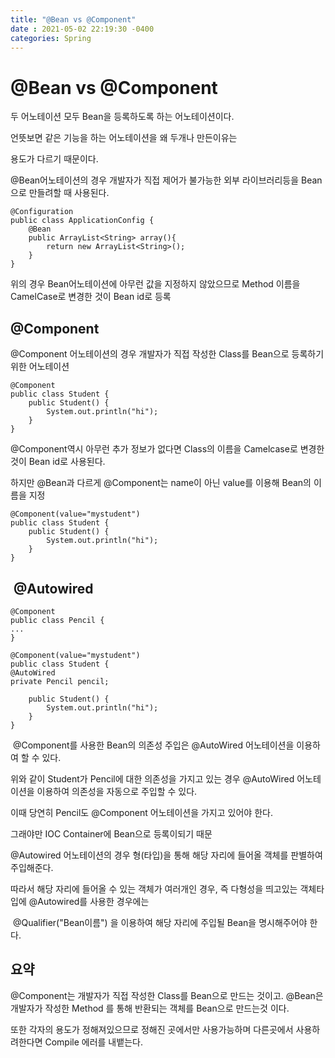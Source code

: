 ```yaml
---
title: "@Bean vs @Component"
date : 2021-05-02 22:19:30 -0400
categories: Spring
---
```




# @Bean vs @Component


두 어노테이션 모두 Bean을 등록하도록 하는 어노테이션이다.

언뜻보면 같은 기능을 하는 어노테이션을 왜 두개나 만든이유는 

용도가 다르기	때문이다.


@Bean어노테이션의 경우 개발자가 직접 제어가 불가능한 외부 라이브러리등을 Bean으로 만들려할 때 사용된다.

```
@Configuration
public class ApplicationConfig {    
    @Bean
    public ArrayList<String> array(){
        return new ArrayList<String>();
    }   
}

```

위의 경우 Bean어노테이션에 아무런 값을 지정하지 않았으므로 Method 이름을 CamelCase로 변경한 것이 Bean id로 등록


## @Component



@Component 어노테이션의 경우 개발자가 직접 작성한 Class를 Bean으로 등록하기 위한 어노테이션

```
@Component
public class Student {
    public Student() {
        System.out.println("hi");
    }
}

```

@Component역시 아무런 추가 정보가 없다면 Class의 이름을 Camelcase로 변경한 것이 Bean id로 사용된다. 

하지만 @Bean과 다르게 @Component는 name이 아닌 value를 이용해 Bean의 이름을 지정

```
@Component(value="mystudent")
public class Student {
    public Student() {
        System.out.println("hi");
    }
}

```


##  @Autowired



```
@Component
public class Pencil {
...
}

@Component(value="mystudent")
public class Student {
@AutoWired
private Pencil pencil;

    public Student() {
        System.out.println("hi");
    }
}

```


 @Component를 사용한 Bean의 의존성 주입은 @AutoWired 어노테이션을 이용하여 할 수 있다.

 위와 같이 Student가 Pencil에 대한 의존성을 가지고 있는 경우 @AutoWired 어노테이션을 이용하여 의존성을 자동으로 주입할 수 있다. 

이때 당연히 Pencil도 @Component 어노테이션을 가지고 있어야 한다. 

그래야만 IOC Container에 Bean으로 등록이되기 때문



@Autowired 어노테이션의 경우 형(타입)을 통해 해당 자리에 들어올 객체를 판별하여 주입해준다. 

따라서 해당 자리에 들어올 수 있는 객체가 여러개인 경우, 즉 다형성을 띄고있는 객체타입에 @Autowired를 사용한 경우에는

 @Qualifier("Bean이름") 을 이용하여 해당 자리에 주입될 Bean을 명시해주어야 한다. 


## 요약 

@Component는 개발자가 직접 작성한 Class를 Bean으로 만드는 것이고. @Bean은 개발자가 작성한 Method 를 통해 반환되는 객체를 Bean으로 만드는것 이다. 

또한 각자의 용도가 정해져있으므로 정해진 곳에서만 사용가능하며 다른곳에서 사용하려한다면 Compile 에러를 내뱉는다.
